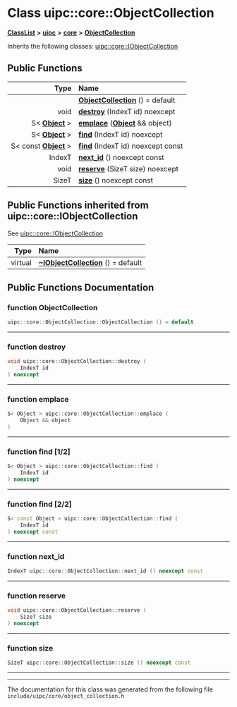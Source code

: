 

# Class uipc::core::ObjectCollection



[**ClassList**](annotated.md) **>** [**uipc**](namespaceuipc.md) **>** [**core**](namespaceuipc_1_1core.md) **>** [**ObjectCollection**](classuipc_1_1core_1_1_object_collection.md)








Inherits the following classes: [uipc::core::IObjectCollection](classuipc_1_1core_1_1_i_object_collection.md)






















































## Public Functions

| Type | Name |
| ---: | :--- |
|   | [**ObjectCollection**](#function-objectcollection) () = default<br> |
|  void | [**destroy**](#function-destroy) (IndexT id) noexcept<br> |
|  S&lt; [**Object**](classuipc_1_1core_1_1_object.md) &gt; | [**emplace**](#function-emplace) ([**Object**](classuipc_1_1core_1_1_object.md) && object) <br> |
|  S&lt; [**Object**](classuipc_1_1core_1_1_object.md) &gt; | [**find**](#function-find-12) (IndexT id) noexcept<br> |
|  S&lt; const [**Object**](classuipc_1_1core_1_1_object.md) &gt; | [**find**](#function-find-22) (IndexT id) noexcept const<br> |
|  IndexT | [**next\_id**](#function-next_id) () noexcept const<br> |
|  void | [**reserve**](#function-reserve) (SizeT size) noexcept<br> |
|  SizeT | [**size**](#function-size) () noexcept const<br> |


## Public Functions inherited from uipc::core::IObjectCollection

See [uipc::core::IObjectCollection](classuipc_1_1core_1_1_i_object_collection.md)

| Type | Name |
| ---: | :--- |
| virtual  | [**~IObjectCollection**](classuipc_1_1core_1_1_i_object_collection.md#function-iobjectcollection) () = default<br> |






















































## Public Functions Documentation




### function ObjectCollection 

```C++
uipc::core::ObjectCollection::ObjectCollection () = default
```




<hr>



### function destroy 

```C++
void uipc::core::ObjectCollection::destroy (
    IndexT id
) noexcept
```




<hr>



### function emplace 

```C++
S< Object > uipc::core::ObjectCollection::emplace (
    Object && object
) 
```




<hr>



### function find [1/2]

```C++
S< Object > uipc::core::ObjectCollection::find (
    IndexT id
) noexcept
```




<hr>



### function find [2/2]

```C++
S< const Object > uipc::core::ObjectCollection::find (
    IndexT id
) noexcept const
```




<hr>



### function next\_id 

```C++
IndexT uipc::core::ObjectCollection::next_id () noexcept const
```




<hr>



### function reserve 

```C++
void uipc::core::ObjectCollection::reserve (
    SizeT size
) noexcept
```




<hr>



### function size 

```C++
SizeT uipc::core::ObjectCollection::size () noexcept const
```




<hr>

------------------------------
The documentation for this class was generated from the following file `include/uipc/core/object_collection.h`

